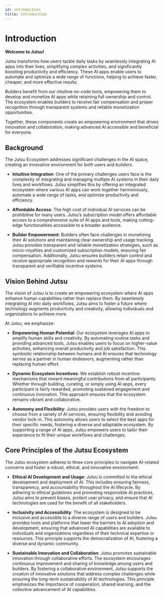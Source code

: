 ```yaml
---
id: introduction
title: Introduction
---
```


# Introduction

**Welcome to Jutsu!**

Jutsu transforms how users tackle daily tasks by seamlessly integrating AI apps into their lives, simplifying complex activities, and significantly boosting productivity and efficiency. These AI apps enable users to automate and optimize a wide range of functions, helping to achieve faster, cheaper, and more effective results.

Builders benefit from our intuitive no-code tools, empowering them to develop and monetize AI apps while retaining full ownership and control. The ecosystem enables builders to receive fair compensation and proper recognition through transparent systems and reliable monetization opportunities.

Together, these components create an empowering environment that drives innovation and collaboration, making advanced AI accessible and beneficial for everyone.


## Background

The Jutsu Ecosystem addresses significant challenges in the AI space, creating an innovative environment for both users and builders.

- **Intuitive Integration**: One of the primary challenges users face is the complexity of integrating and managing multiple AI systems in their daily lives and workflows. Jutsu simplifies this by offering an integrated ecosystem where various AI apps can work together harmoniously, automate a wide range of tasks, and optimize productivity and efficiency.


- **Affordable Access**: The high cost of individual AI services can be prohibitive for many users. Jutsu’s subscription model offers affordable access to a comprehensive suite of AI apps and tools, making cutting-edge functionalities accessible to a broader audience.


- **Builder Empowerment**: Builders often face challenges in monetizing their AI solutions and maintaining clear ownership and usage tracking. Jutsu provides transparent and reliable monetization strategies, such as micro-royalties and customized subscription models, ensuring fair compensation. Additionally, Jutsu ensures builders retain control and receive appropriate recognition and rewards for their AI apps through transparent and verifiable incentive systems.

## Vision Behind Jutsu

The vision of Jutsu is to create an empowering ecosystem where AI apps enhance human capabilities rather than replace them. By seamlessly integrating AI into daily workflows, Jutsu aims to foster a future where technology augments productivity and creativity, allowing individuals and organizations to achieve more.

At Jutsu, we emphasize:

- **Empowering Human Potential**: Our ecosystem leverages AI apps to amplify human skills and creativity. By automating routine tasks and providing advanced tools, Jutsu enables users to focus on higher-value activities, enhancing overall productivity and job satisfaction. This symbiotic relationship between humans and AI ensures that technology serves as a partner in human endeavors, augmenting rather than replacing human effort.


- **Dynamic Ecosystem Incentives**: We establish robust incentive mechanisms that reward meaningful contributions from all participants. Whether through building, curating, or simply using AI apps, every participant is fairly rewarded, promoting sustained engagement and continuous innovation. This approach ensures that the ecosystem remains vibrant and collaborative.


- **Autonomy and Flexibility**: Jutsu provides users with the freedom to choose from a variety of AI services, ensuring flexibility and avoiding vendor lock-in. This autonomy allows users to select the best apps for their specific needs, fostering a diverse and adaptable ecosystem. By supporting a range of AI apps, Jutsu empowers users to tailor their experience to fit their unique workflows and challenges.

## Core Principles of the Jutsu Ecosystem

The Jutsu ecosystem adheres to three core principles to navigate AI-related concerns and foster a robust, ethical, and innovative environment:

- **Ethical AI Development and Usage**: Jutsu is committed to the ethical development and deployment of AI. This includes ensuring fairness, transparency, and accountability throughout the AI lifecycle. By adhering to ethical guidelines and promoting responsible AI practices, Jutsu aims to prevent biases, protect user privacy, and ensure that AI technologies are used for the benefit of all stakeholders.

- **Inclusivity and Accessibility**: The ecosystem is designed to be inclusive and accessible to a diverse range of users and builders. Jutsu provides tools and platforms that lower the barriers to AI adoption and development, ensuring that advanced AI capabilities are available to individuals and organizations regardless of their technical expertise or resources. This principle supports the democratization of AI, fostering a diverse and dynamic community.

- **Sustainable Innovation and Collaboration**: Jutsu promotes sustainable innovation through collaborative efforts. The ecosystem encourages continuous improvement and sharing of knowledge among users and builders. By fostering a collaborative environment, Jutsu supports the creation of innovative solutions that address complex challenges while ensuring the long-term sustainability of AI technologies. This principle emphasizes the importance of cooperation, shared learning, and the collective advancement of AI capabilities.
